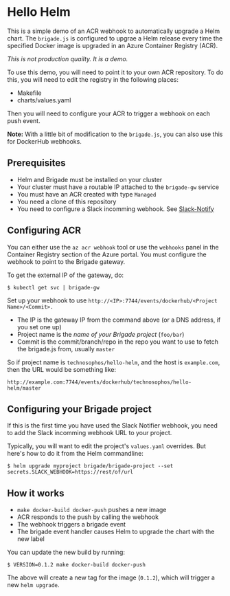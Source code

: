 # Hello Helm

This is a simple demo of an ACR webhook to automatically upgrade a Helm chart. The
`brigade.js` is configured to upgrae a Helm release every time the specified
Docker image is upgraded in an Azure Container Registry (ACR).

_This is not production quailty. It is a demo._

To use this demo, you will need to point it to your own ACR repository.
To do this, you will need to edit the registry in the following places:

- Makefile
- charts/values.yaml

Then you will need to configure your ACR to trigger a webhook on each push
event.

**Note:** With a little bit of modification to the `brigade.js`, you can also
use this for DockerHub webhooks.

## Prerequisites

- Helm and Brigade must be installed on your cluster
- Your cluster must have a routable IP attached to the `brigade-gw` service
- You must have an ACR created with type `Managed`
- You need a clone of this repository
- You need to configure a Slack incomming webhook. See [Slack-Notify](https://github.com/technosophos/slack-notify)

## Configuring ACR

You can either use the `az acr webhook` tool or use the `webhooks` panel in the
Container Registry section of the Azure portal. You must configure the webhook
to point to the Brigade gateway.

To get the external IP of the gateway, do:

```
$ kubectl get svc | brigade-gw
```

Set up your webhook to use `http://<IP>:7744/events/dockerhub/<Project Name>/<Commit>.`

- The IP is the gateway IP from the command above (or a DNS address, if you set one up)
- Project name is the _name of your Brigade project_ (`foo/bar`)
- Commit is the commit/branch/repo in the repo you want to use to fetch the brigade.js from, usually `master`

So if project name is `technosophos/hello-helm`, and the host is `example.com`, then
the URL would be something like:

```
http://example.com:7744/events/dockerhub/technosophos/hello-helm/master
```

## Configuring your Brigade project

If this is the first time you have used the Slack Notifier webhook, you need to add
the Slack incomming webhook URL to your project.

Typically, you will want to edit the project's `values.yaml` overrides. But here's how to do it
from the Helm commandline:

```console
$ helm upgrade myproject brigade/brigade-project --set secrets.SLACK_WEBHOOK=https://rest/of/url
```

## How it works

- `make docker-build docker-push` pushes a new image
- ACR responds to the push by calling the webhook
- The webhook triggers a brigade event
- The brigade event handler causes Helm to upgrade the chart with the new label

You can update the new build by running:

```
$ VERSION=0.1.2 make docker-build docker-push
```

The above will create a new tag for the image (`0.1.2`), which will trigger a
new `helm upgrade`.
